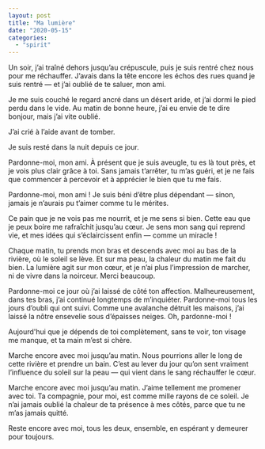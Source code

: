 ```yaml
---
layout: post
title: "Ma lumière"
date: "2020-05-15"
categories:
  - "spirit"
---
```


Un soir, j’ai traîné dehors jusqu’au crépuscule, puis je suis rentré chez nous pour me réchauffer. J’avais dans la tête encore les échos des rues quand je suis rentré — et j’ai oublié de te saluer, mon ami.

Je me suis couché le regard ancré dans un désert aride, et j’ai dormi le pied perdu dans le vide. Au matin de bonne heure, j’ai eu envie de te dire bonjour, mais j’ai vite oublié.

J’ai crié à l’aide avant de tomber.

Je suis resté dans la nuit depuis ce jour.

Pardonne-moi, mon ami. À présent que je suis aveugle, tu es là tout près, et je vois plus clair grâce à toi. Sans jamais t’arrêter, tu m’as guéri, et je ne fais que commencer à percevoir et à apprécier le bien que tu me fais.

Pardonne-moi, mon ami ! Je suis béni d’être plus dépendant — sinon, jamais je n’aurais pu t’aimer comme tu le mérites.

Ce pain que je ne vois pas me nourrit, et je me sens si bien. Cette eau que je peux boire me rafraîchit jusqu’au cœur. Je sens mon sang qui reprend vie, et mes idées qui s’éclaircissent enfin — comme un miracle !

Chaque matin, tu prends mon bras et descends avec moi au bas de la rivière, où le soleil se lève. Et sur ma peau, la chaleur du matin me fait du bien. La lumière agit sur mon cœur, et je n’ai plus l’impression de marcher, ni de vivre dans la noirceur. Merci beaucoup.

Pardonne-moi ce jour où j’ai laissé de côté ton affection. Malheureusement, dans tes bras, j’ai continué longtemps de m’inquiéter. Pardonne-moi tous les jours d’oubli qui ont suivi. Comme une avalanche détruit les maisons, j’ai laissé la nôtre ensevelie sous d’épaisses neiges. Oh, pardonne-moi !

Aujourd'hui que je dépends de toi complètement, sans te voir, ton visage me manque, et ta main m’est si chère.

Marche encore avec moi jusqu’au matin. Nous pourrions aller le long de cette rivière et prendre un bain. C’est au lever du jour qu’on sent vraiment l’influence du soleil sur la peau — qui vient dans le sang réchauffer le cœur.

Marche encore avec moi jusqu’au matin. J’aime tellement me promener avec toi. Ta compagnie, pour moi, est comme mille rayons de ce soleil. Je n’ai jamais oublié la chaleur de ta présence à mes côtés, parce que tu ne m’as jamais quitté.

Reste encore avec moi, tous les deux, ensemble, en espérant y demeurer pour toujours.
